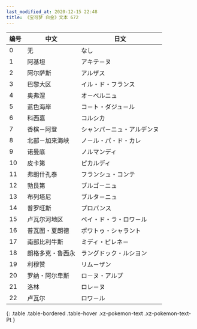 ```yaml
---
last_modified_at: 2020-12-15 22:48
title: 《宝可梦 白金》文本 672
---
```

| 编号 | 中文 | 日文 |
| ---- | ---- | ---- |
| 0 | 无 | なし |
| 1 | 阿基坦 | アキテ－ヌ |
| 2 | 阿尔萨斯 | アルザス |
| 3 | 巴黎大区 | イル・ド・フランス |
| 4 | 奥弗涅 | オ－ベルニュ |
| 5 | 蓝色海岸 | コ－ト・ダジュ－ル |
| 6 | 科西嘉 | コルシカ |
| 7 | 香槟－阿登 | シャンパ－ニュ・アルデンヌ |
| 8 | 北部－加来海峡 | ノ－ル・パ・ド・カレ |
| 9 | 诺曼底 | ノルマンディ |
| 10 | 皮卡第 | ピカルディ |
| 11 | 弗朗什孔泰 | フランシュ・コンテ |
| 12 | 勃艮第 | ブルゴ－ニュ |
| 13 | 布列塔尼 | ブルタ－ニュ |
| 14 | 普罗旺斯 | プロバンス |
| 15 | 卢瓦尔河地区 | ペイ・ド・ラ・ロワ－ル |
| 16 | 普瓦图・夏朗德 | ポワトゥ・シャラント |
| 17 | 南部比利牛斯 | ミディ・ピレネ－ |
| 18 | 朗格多克・鲁西永 | ラングドック・ルシヨン |
| 19 | 利穆赞 | リム－ザン |
| 20 | 罗纳・阿尔卑斯 | ロ－ヌ・アルプ |
| 21 | 洛林 | ロレ－ヌ |
| 22 | 卢瓦尔 | ロワ－ル |
{: .table .table-bordered .table-hover .xz-pokemon-text .xz-pokemon-text-Pt }